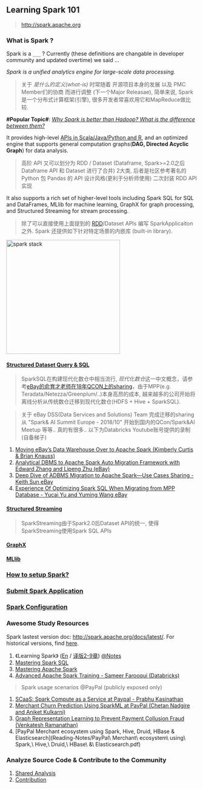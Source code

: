 ## Learning Spark 101

> http://spark.apache.org

### What is Spark ?

Spark is a `___` ? Currently (these definitions are changable in developer community and updated overtime) we said ...

*Spark is a unified analytics engine for large-scale data processing.*

> 关于 *是什么的定义(what-is)* 时常随着 开源项目本身的发展 以及 PMC Member们的协商 而进行调整 (下一个Major Releasae), 简单来说, Spark是一个分布式计算框架(引擎), 很多开发者常喜欢用它和MapReduce做比较.

**#Popular Topic#**: [*Why Spark is better than Hadoop? What is the difference between them?*](mapreduce-vs-spark.md)

It provides high-level [APIs in Scala/Java/Python and R](https://spark.apache.org/docs/2.4.3/api.html), and an optimized engine that supports general computation graphs(**DAG, Directed Acyclic Graph**) for data analysis. 

> 高阶 API 又可以划分为 RDD / Dataset (Dataframe, Spark>=2.0之后 Dataframe API 和 Dataset 进行了合并) 2大类, 后者是社区参考著名的 Python 包 Pandas 的 API 设计风格(更利于分析师使用) 二次封装 RDD API 实现 

It also supports a rich set of higher-level tools including Spark SQL for SQL and DataFrames, MLlib for machine learning, GraphX for graph processing, and Structured Streaming for stream processing.

> 除了可以直接使用上面提到的 [RDD](RDD/README.md)/Dataset APIs 编写 SparkApplicaiton 之外. Spark 还提供如下针对特定场景的内嵌库 (built-in library).

<img width="300" alt="spark stack" src="http://spark.apache.org/images/spark-stack.png">

#### [Structured Dataset Query & SQL](SparkSQL/README.md)

> SparkSQL在构建现代化数仓中相当流行, *现代化数仓*这一中文概念，请参考[eBay的俞育才老师在18年QCON上的sharing](Reading-Notes/eBay-俞育才-构建现代化数据仓库.v4.pdf)，由于MPP(e.g. Teradata/Netezza/Greenplum/..)本身高昂的成本, 越来越多的公司开始将离线分析从传统数仓迁移到现代化数仓(HDFS + Hive + SparkSQL).

> 关于 eBay DSS(Data Services and Solutions) Team 完成迁移的sharing 从 "Spark& AI Summit Europe - 2018/10" 开始到国内的QCon/Spark&AI Meetup 等等.. 真的有很多.. 以下为Databricks Youtube账号提供的录制(自备梯子)
1. [Moving eBay’s Data Warehouse Over to Apache Spark (Kimberly Curtis & Brian Knauss)](https://www.youtube.com/watch?v=d410R_H9FX0)
2. [Analytical DBMS to Apache Spark Auto Migration Framework with Edward Zhang and Lipeng Zhu (eBay)](https://www.youtube.com/watch?v=dahIDF0SKPw)
3. [Deep Dive of ADBMS Migration to Apache Spark—Use Cases Sharing - Keith Sun eBay](https://www.youtube.com/watch?v=i-L2wtN9tyg)
4. [Experience Of Optimizing Spark SQL When Migrating from MPP Database - Yucai Yu and Yuming Wang eBay](https://www.youtube.com/watch?v=BcenJqszr6g)

#### [Structured Streaming](SparkStreming/README.md)

> SparkStreaming由于Spark2.0后Dataset API的统一, 使得SparkStreaming使用Spark SQL APIs

#### [GraphX](GraphX/README.md)

#### [MLlib](MLlib/README.md)

### [How to setup Spark?](installation.md)

### [Submit Spark Application](submit.md)

### [Spark Configuration](configuration.md)

### Awesome Study Resources

Spark lastest version doc: http://spark.apache.org/docs/latest/. For historical versions, find [here](http://spark.apache.org/documentation.html).

1. 《Learning Spark》 ([En](https://github.com/KnowledgeBase-ForAnEngineer/kindle/blob/master/OReilly.Learning.Spark.2015.1.pdf) / [译版2-9章](https://github.com/2L-knowledgebase/kindle/tree/master/LearningSpark%20%E4%B8%AD%E6%96%87%E7%89%88)) [@Notes](ReadingNotes/Learning_Spark)
2. [Mastering Spark SQL](https://jaceklaskowski.gitbooks.io/mastering-spark-sql/content/)
3. [Mastering Apache Spark](https://jaceklaskowski.gitbooks.io/mastering-apache-spark/content/)
4. [Advanced Apache Spark Training - Sameer Farooqui (Databricks)](https://www.youtube.com/watch?v=7ooZ4S7Ay6Y&feature=youtu.be)

> Spark usage scenarios @PayPal (publicly exposed only)
1. [SCaaS: Spark Compute as a Service at Paypal - Prabhu Kasinathan](https://www.youtube.com/watch?v=Oqq3m4RP2tE)
2. [Merchant Churn Prediction Using SparkML at PayPal (Chetan Nadgire and Aniket Kulkarni)](https://www.youtube.com/watch?v=v6EF1_AVvKU)
3. [Graph Representation Learning to Prevent Payment Collusion Fraud (Venkatesh Ramanathan)](https://www.youtube.com/watch?v=eq_rpur1eNM)
4. [PayPal Merchant ecosystem using Spark, Hive, Druid, HBase & Elasticsearch](Reading-Notes/PayPal\ Merchant\ ecosystem\ using\ Spark,\ Hive,\ Druid,\ HBase\ &\ Elasticsearch.pdf)

### Analyze Source Code & Contribute to the Community

1. [Shared Analysis](Source-Code-Analysis/README.md)
2. [Contribution](Contribution/README.md)